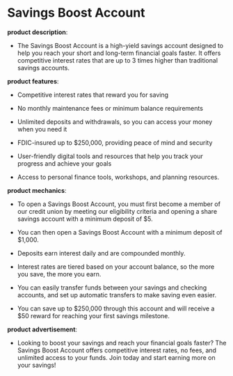 # Savings Boost Account

**product description**: 

- The Savings Boost Account is a high-yield savings account designed to help you reach your short and long-term financial goals faster. It offers competitive interest rates that are up to 3 times higher than traditional savings accounts.

**product features**: 

- Competitive interest rates that reward you for saving

- No monthly maintenance fees or minimum balance requirements

- Unlimited deposits and withdrawals, so you can access your money when you need it

- FDIC-insured up to $250,000, providing peace of mind and security

- User-friendly digital tools and resources that help you track your progress and achieve your goals

- Access to personal finance tools, workshops, and planning resources.

**product mechanics**: 

- To open a Savings Boost Account, you must first become a member of our credit union by meeting our eligibility criteria and opening a share savings account with a minimum deposit of $5.

- You can then open a Savings Boost Account with a minimum deposit of $1,000.

- Deposits earn interest daily and are compounded monthly.

- Interest rates are tiered based on your account balance, so the more you save, the more you earn.

- You can easily transfer funds between your savings and checking accounts, and set up automatic transfers to make saving even easier.

- You can save up to $250,000 through this account and will receive a $50 reward for reaching your first savings milestone.

**product advertisement**: 

- Looking to boost your savings and reach your financial goals faster? The Savings Boost Account offers competitive interest rates, no fees, and unlimited access to your funds. Join today and start earning more on your savings!

